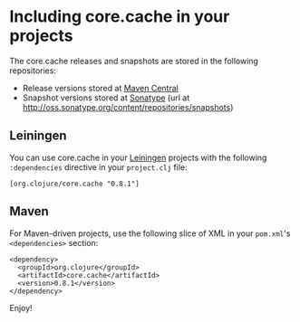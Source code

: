 Including core.cache in your projects
=====================================

The core.cache releases and snapshots are stored in the following repositories:

 * Release versions stored at [Maven Central](http://search.maven.org/#search%7Cgav%7C1%7Cg%3A%22org.clojure%22%20AND%20a%3A%22core.cache%22)
 * Snapshot versions stored at [Sonatype](https://oss.sonatype.org/index.html#nexus-search;gav~org.clojure~core.cache~~~) (url at <http://oss.sonatype.org/content/repositories/snapshots>)

## Leiningen

You can use core.cache in your [Leiningen](https://github.com/technomancy/leiningen) projects with the following `:dependencies` directive in your `project.clj` file:

    [org.clojure/core.cache "0.8.1"]

## Maven

For Maven-driven projects, use the following slice of XML in your `pom.xml`'s `<dependencies>` section:

    <dependency>
	  <groupId>org.clojure</groupId>
	  <artifactId>core.cache</artifactId>
	  <version>0.8.1</version>
	</dependency>

Enjoy!
